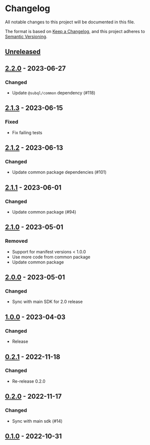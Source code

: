 # Changelog
All notable changes to this project will be documented in this file.

The format is based on [Keep a Changelog](https://keepachangelog.com/en/1.0.0/),
and this project adheres to [Semantic Versioning](https://semver.org/spec/v2.0.0.html).

## [Unreleased]


## [2.2.0] - 2023-06-27
### Changed
- Update `@subql/common` dependency (#118)

## [2.1.3] - 2023-06-15
### Fixed
- Fix failing tests

## [2.1.2] - 2023-06-13
### Changed
- Update common package dependencies (#101)

## [2.1.1] - 2023-06-01
### Changed
- Update common package (#94)

## [2.1.0] - 2023-05-01
### Removed
- Support for manifest versions < 1.0.0
- Use more code from common package
- Update common package

## [2.0.0] - 2023-05-01
### Changed
- Sync with main SDK for 2.0 release

## [1.0.0] - 2023-04-03
### Changed
- Release

## [0.2.1] - 2022-11-18
### Changed
- Re-release 0.2.0

## [0.2.0] - 2022-11-17
### Changed
- Sync with main sdk (#14)

## [0.1.0] - 2022-10-31
[Unreleased]: https://github.com/subquery/subql-ethereum/compare/common-soroban/2.2.0...HEAD
[2.2.0]: https://github.com/subquery/subql-ethereum/compare/common-soroban/2.1.3...common-soroban/2.2.0
[2.1.3]: https://github.com/subquery/subql-ethereum/compare/common-soroban/2.1.2...common-soroban/2.1.3
[2.1.2]: https://github.com/subquery/subql-ethereum/compare/common-soroban/2.1.1...common-soroban/2.1.2
[2.1.1]: https://github.com/subquery/subql-ethereum/compare/common-soroban/2.1.0...common-soroban/2.1.1
[2.1.0]: https://github.com/subquery/subql-ethereum/compare/common-soroban/2.0.0...common-soroban/2.1.0
[2.0.0]: https://github.com/subquery/subql-ethereum/compare/common-soroban/1.0.0...common-soroban/2.0.0
[1.0.0]: https://github.com/subquery/subql-ethereum/compare/common-soroban/0.2.1...common-soroban/1.0.0
[0.2.1]: https://github.com/subquery/subql-ethereum/compare/common-soroban/0.2.0...common-soroban/0.2.1
[0.2.0]: https://github.com/subquery/subql-ethereum/compare/common-soroban/0.1.0...common-soroban/0.2.0
[0.1.0]: https://github.com/subquery/subql-ethereum/tags/common-soroban/0.1.0
